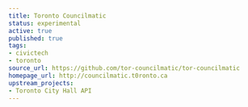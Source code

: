 ```yaml
---
title: Toronto Councilmatic
status: experimental
active: true
published: true
tags:
- civictech
- toronto
source_url: https://github.com/tor-councilmatic/tor-councilmatic
homepage_url: http://councilmatic.t0ronto.ca
upstream_projects:
- Toronto City Hall API
---
```

